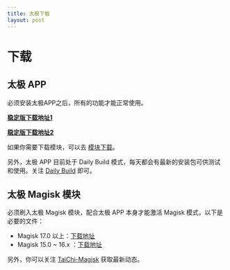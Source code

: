 ```yaml
---
title: 太极下载
layout: post
---
```


# 下载

## 太极 APP

必须安装太极APP之后，所有的功能才能正常使用。

[**稳定版下载地址1**][stable1]

[**稳定版下载地址2**][stable2]

如果你需要下载模块，可以去 [模块下载](module_cn.md)。

另外，太极 APP 目前处于 Daily Build 模式，每天都会有最新的安装包可供测试和使用。关注 [Daily Build][daily-build] 即可。


## 太极 Magisk 模块

必须刷入太极 Magisk 模块，配合太极 APP 本身才能激活 Magisk 模式，以下是必要的文件：

- Magisk 17.0 以上：[下载地址][taichi-magisk17]
- Magisk 15.0 ~ 16.x ：[下载地址][taichi-magisk16]

另外，你可以关注 [TaiChi-Magisk][taichi-magisk] 获取最新动态。

[stable1]: https://u19604958.ctfile.com/fs/19604958-344052105
[stable2]: https://www.lanzous.com/i3a6vrc
[daily-build]: https://github.com/taichi-framework/Daily-Build/releases
[taichi-magisk17]: https://www.lanzous.com/i37r5vi
[taichi-magisk16]: https://www.lanzous.com/i37r5kh
[taichi-magisk]: https://github.com/taichi-framework/TaiChi-Magisk/releases
